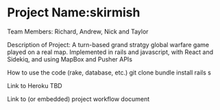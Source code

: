 Project Name:skirmish
=====================

Team Members: Richard, Andrew, Nick and Taylor

Description of Project: 
A turn-based grand stratgy global warfare game played on a real map.
Implemented in rails and javascript, with React and Sidekiq, and using MapBox and Pusher APIs

How to use the code (rake, database, etc.)
git clone
bundle install
rails s

Link to Heroku
TBD

Link to (or embedded) project workflow document
